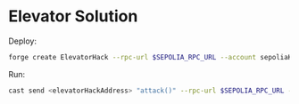 # Elevator Solution

Deploy:

```bash
forge create ElevatorHack --rpc-url $SEPOLIA_RPC_URL --account sepoliaKey --constructor-args <instanceAddress>
```

Run:

```bash
cast send <elevatorHackAddress> "attack()" --rpc-url $SEPOLIA_RPC_URL --account sepoliaKey
```
